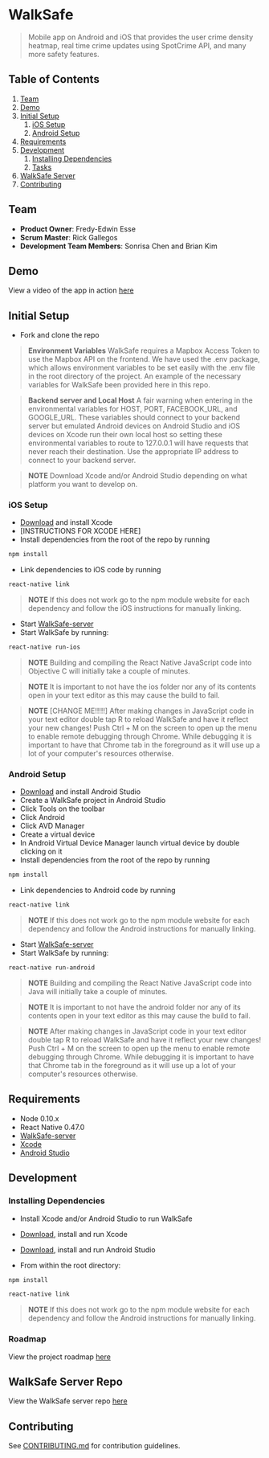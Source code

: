 # WalkSafe

> Mobile app on Android and iOS that provides the user crime density heatmap, real time crime updates using SpotCrime API, and many more safety features.


## Table of Contents

1. [Team](#team)
1. [Demo](#demo)
1. [Initial Setup](#initial-setup)
    1. [iOS Setup](#ios-setup)
    1. [Android Setup](#android-setup)
1. [Requirements](#requirements)
1. [Development](#development)
    1. [Installing Dependencies](#installing-dependencies)
    1. [Tasks](#tasks)
1. [WalkSafe Server](#walksafe-server)
1. [Contributing](#contributing)


## Team

  - __Product Owner__: Fredy-Edwin Esse
  - __Scrum Master__: Rick Gallegos
  - __Development Team Members__: Sonrisa Chen and Brian Kim

## Demo

View a video of the app in action [here](https://www.youtube.com/watch?v=R41ELsbPc04)

## Initial Setup

- Fork and clone the repo

> __Environment Variables__ WalkSafe requires a Mapbox Access Token to use the Mapbox API on the frontend. We have used the .env package, which allows environment variables to be set easily with the .env file in the root directory of the project. An example of the necessary variables for WalkSafe been provided here in this repo.

> __Backend server and Local Host__ A fair warning when entering in the environmental variables for HOST, PORT, FACEBOOK_URL, and GOOGLE_URL.  These variables should connect to your backend server but emulated Android devices on Android Studio and iOS devices on Xcode run their own local host so setting these environmental variables to route to 127.0.0.1 will have requests that never reach their destination.  Use the appropriate IP address to connect to your backend server.

> __NOTE__ Download Xcode and/or Android Studio depending on what platform you want to develop on.

### iOS Setup

- [Download](https://developer.apple.com/xcode/) and install Xcode
- [INSTRUCTIONS FOR XCODE HERE]
- Install dependencies from the root of the repo by running
```sh
npm install
```

- Link dependencies to iOS code by running
```sh
react-native link
```
> __NOTE__ If this does not work go to the npm module website for each dependency and follow the iOS instructions for manually linking.

- Start [WalkSafe-server](https://github.com/f-4/WalkSafe-server)
- Start WalkSafe by running:
```sh
react-native run-ios
```
> __NOTE__ Building and compiling the React Native JavaScript code into Objective C will initially take a couple of minutes.

> __NOTE__ It is important to not have the ios folder nor any of its contents open in your text editor as this may cause the build to fail.

> __NOTE__ [CHANGE ME!!!!!] After making changes in JavaScript code in your text editor double tap R to reload WalkSafe and have it reflect your new changes!  Push Ctrl + M on the screen to open up the menu to enable remote debugging through Chrome. While debugging it is important to have that Chrome tab in the foreground as it will use up a lot of your computer's resources otherwise.

### Android Setup

- [Download](https://developer.android.com/studio/install.html) and install Android Studio
- Create a WalkSafe project in Android Studio
- Click Tools on the toolbar
- Click Android
- Click AVD Manager
- Create a virtual device
- In Android Virtual Device Manager launch virtual device by double clicking on it
- Install dependencies from the root of the repo by running
```sh
npm install
```
- Link dependencies to Android code by running
```sh
react-native link
```
> __NOTE__ If this does not work go to the npm module website for each dependency and follow the Android instructions for manually linking.

- Start [WalkSafe-server](https://github.com/f-4/WalkSafe-server)
- Start WalkSafe by running:
```sh
react-native run-android
```

> __NOTE__ Building and compiling the React Native JavaScript code into Java will initially take a couple of minutes.

> __NOTE__ It is important to not have the android folder nor any of its contents open in your text editor as this may cause the build to fail.

> __NOTE__ After making changes in JavaScript code in your text editor double tap R to reload WalkSafe and have it reflect your new changes!  Push Ctrl + M on the screen to open up the menu to enable remote debugging through Chrome. While debugging it is important to have that Chrome tab in the foreground as it will use up a lot of your computer's resources otherwise.

## Requirements

- Node 0.10.x
- React Native 0.47.0
- [WalkSafe-server](https://github.com/f-4/WalkSafe-server)
- [Xcode](https://developer.apple.com/xcode/)
- [Android Studio](https://developer.android.com/studio/install.html)

## Development

### Installing Dependencies

- Install Xcode and/or Android Studio to run WalkSafe
- [Download](https://developer.apple.com/xcode/), install and run Xcode
- [Download](https://developer.android.com/studio/install.html), install and run Android Studio

- From within the root directory:
```sh
npm install
```
```sh
react-native link
```
> __NOTE__ If this does not work go to the npm module website for each dependency and follow the Android instructions for manually linking.

### Roadmap

View the project roadmap [here](https://github.com/f-4/WalkSafe/issues)

## WalkSafe Server Repo

View the WalkSafe server repo
[here](https://github.com/f-4/WalkSafe-server)

## Contributing

See [CONTRIBUTING.md](CONTRIBUTING.md) for contribution guidelines.
